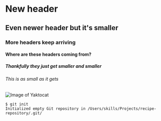 # New header

## Even newer header but it's smaller

### More headers keep arriving

#### Where are these headers coming from?

##### Thankfully they just get smaller and smaller

###### This is as small as it gets

![Image of Yaktocat](https://octodex.github.com/images/yaktocat.png)

```
$ git init
Initialized empty Git repository in /Users/skills/Projects/recipe-repository/.git/
```
